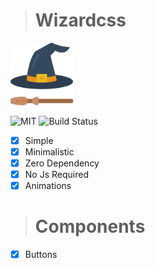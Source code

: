 > # Wizardcss 

<img src="icon.png" width="100px" height="100px">

![MIT](https://img.shields.io/badge/license-Apache%202-blue)
![Build Status](https://travis-ci.com/iamabs2001/wizardcss.svg?branch=main)

- [x] Simple
- [x] Minimalistic
- [x] Zero Dependency
- [x] No Js Required
- [x] Animations

> # Components
- [x] Buttons